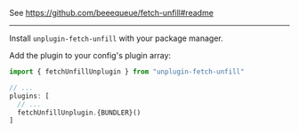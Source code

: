 See https://github.com/beeequeue/fetch-unfill#readme

---

Install `unplugin-fetch-unfill` with your package manager.

Add the plugin to your config's plugin array:

```ts
import { fetchUnfillUnplugin } from "unplugin-fetch-unfill"

// ...
plugins: [
  // ...
  fetchUnfillUnplugin.{BUNDLER}()
]
```
